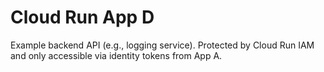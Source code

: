 # Cloud Run App D

Example backend API (e.g., logging service). Protected by Cloud Run IAM and only accessible via identity tokens from App A.
